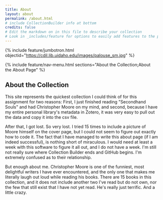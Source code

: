 ```yaml
---
title: About
layout: about
permalink: /about.html
# include CollectionBuilder info at bottom
credits: false
# Edit the markdown on in this file to describe your collection
# Look in _includes/feature for options to easily add features to the page
---
```


{% include feature/jumbotron.html objectid="https://cdil.lib.uidaho.edu/images/palouse_sm.jpg" %}

{% include feature/nav-menu.html sections="About the Collection;About the About Page" %}

## About the Collection

This site represents the quickest collection I could think of for this assignment for two reasons: First, I just finished reading "Secondhand Souls" and had Christopher Moore on my mind, and second, because I have my entire personal library's metadata in Zotero, it was very easy to pull out the data and copy it into the csv file.

After that, I got lost. So very lost. I tried 15 times to include a picture of Moore himself on the cover page, but I could not seem to figure out exactly how to code it. The fact that I have managed to write this about page (if I am indeed successful), is nothing short of miraculous. I would need at least a week with this software to figure it all out, and I do not have a week. I'm still not really sure where Collection Builder ends and GitHub begins. I'm extremely confused as to their relationship.

But enough about me. Christopher Moore is one of the funniest, most delightful writers I have ever encountered, and the only one that makes me literally laugh out loud while reading his books. There are 15 books in this collection, and it does not include another two I've read but do not own, nor the few that still exist that I have not yet read. He's really just terrific. And a little crazy.

